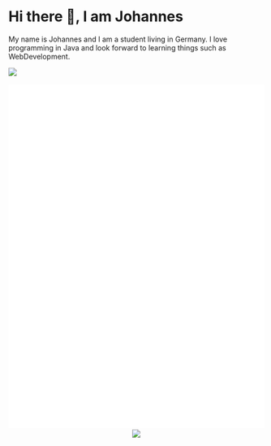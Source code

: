# Hi there 👋, I am Johannes
<p>My name is Johannes and I am a student living in Germany. I love programming in Java and look
forward to learning things such as WebDevelopment.
</p>
<img src="https://readme-typing-svg.demolab.com?font=JetBrains+Mono&size=16&pause=1000&width=435&lines=I+use+arch+btw.">
<p align="center">
  <a width=425 align="left">
    <picture>
      <img src="/github-metrics.svg" alt="Metrics">
    </picture>
  </a>
  <a width=350 align="right">
    <picture>
      <img src="https://github-readme-stats.vercel.app/api?username=CommandJoo&theme=dark">
    </picture>
  </a>
</p>
